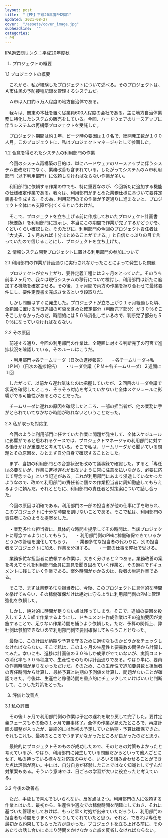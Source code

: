 ```yaml
---
layout: post
title:  "【PM】平成20年度PM2問1"
updated: 2021-08-27
cover:  "/assets/cover_image.jpg"
subheadline:  ""
categories: 
- PM
---
```


[IPA過去問リンク：平成20年度秋](https://www.jitec.ipa.go.jp/1_04hanni_sukiru/mondai_kaitou_2008h20.html#20aki)

1. プロジェクトの概要

1.1 プロジェクトの概要

　これから、私が経験したプロジェクトについて述べる。そのプロジェクトは、Ａ市住民の予防接種記録を管理するシステムだ。

　Ａ市は人口約５万人程度の地方自治体である。

　我々は、関東の本社を置く従業員600人程度の会社である。主に地方自治体業務に特化したシステムの販売をしている。今回、ハードウェアのリースアップに伴うシステムの再構築プロジェクトを受託した。

　プロジェクト期間は約１年、ピーク時の要因は１０名で、総開発工数が１００人月。このプロジェクトに、私はプロジェクトマネージャとして参画した。

1.2 合意を得られたシステムの利用部門の作業

　今回のシステム再構築の目的は、単にハードウェアのリースアップに伴うシステム更改だけでなく、業務改善も含まれている。したがってシステムのＡ市利用部門（以下利用部門）に依頼しなければならない作業が多い。

　利用部門に依頼する作業の中でも、特に重要なのが、今回新たに追加する機能の仕様確定作業である。我々は、利用部門がまとめた業務仕様に基づいて要件定義書を作成する。その為、利用部門のその作業が予定通りに進まないと、プロジェクト全体にも支障が出てくるというわけだ。

　そこで、プロジェクトを立ち上げる前に作成しておいたプロジェクト計画書（概要版）を利用部門に提示し、本当にこの期間で作業が完了するかどうかを、くどいくらい確認した。そのたびに、利用部門の今回のプロジェクト責任者は「大丈夫、２ヶ月あれば十分まとめることができる。」と自信たっぷりの目で言っていたので信じることにし、プロジェクトを立ち上げた。

2. 情報システム開発プロジェクトに置ける利用部門の参加について

2.1 利用部門の作業が計画通りに実行されなかったことによって発生した問題

　プロジェクトが立ち上がり、要件定義工程には３ヶ月をとっていた。そのうち前半２ヶ月で、我々は現行システムの移行について検討し、利用部門は新たに追加する機能を確定させる。その後、１ヶ月間で両方の作業を擦り合わせて最終要件にし、要件定義書を完成させるという段取りだ。

　しかし問題はすぐに発生した。プロジェクトが立ち上がり１ヶ月経過した頃、全範囲に置ける昨日追加の可否を含めた確定部分（判断完了部分）が３０％そこそこしかなかったのだ。時間的には５０％消化しているので、判断完了部分も５０％になっていなければならない。

2.2 その原因

　前述する通り、今回の利用部門の作業は、全範囲に対する判断完了の可否で進捗状況を確認している。そのルールはこうだ。

　・利用部門→各チームリーダ（日次の進捗報告）
　・各チームリーダ→私（ＰＭ）（日次の進捗報告）
　・リーダ会議（ＰＭ＋各チームリーダ）２週間に１回

　したがって、以前から遅れ気味なのは把握していたが、２回目のリーダ会議で状況を確認したところ、そろそろ対応を考えていかないと全体スケジュールに影響がでる可能性があるとのことだった。

　チームリーダに遅れの原因を確認したところ、一部の担当者が、他の業務に手がとられていてなかなか時間が取れないということだった。

2.3 私が取った対応策

　今回のように利用部門に任せていた作業に問題が発生して、全体スケジュールに影響がでると思われるケースでは、プロジェクトマネージャの利用部門に対する働きかけが重要だと考えている。そこで私は、リームリーダから聞いている問題とその原因を、ひとまず自分自身で確認することとした。

　まず、当初の利用部門との合意状況を改めて議事録で確認した。すると「専任は必要ないが、作業に進捗遅れが出ないように常に注意を払いながら、必要に応じて専念する」という記述がある。これが利用部門にあまり浸透していなかったようなので、改めて利用部門の責任者に個々の作業担当者に周知徹底してもらえるように頼んだ。それとともに、利用部門の責任者と対策案について話し合った。

　今回の原因は明確である。利用部門の一部の担当者が他の仕事に手を取られ、このプロジェクトに十分な時間を割けないことである。そこで私は、利用部門の責任者に次のような提案をした。

　・業務多忙な担当者に、具体的な時間を提示してその時間は、当該プロジェクトに専念するようにしてもらう。
　・利用部門側のPMに稼働確保できているかどうかの管理を強化してもらう。
　・業務多忙な担当者の代わりに、別の担当者をプロジェクトに加え、作業を分担する。
　・一部の仕事を弊社で受ける。

　業務多忙な担当者に依頼する作業は、大きく分けると２つある。業務改善の案を考えてそれを利用部門全員に意見を聞き固めていく作業と、その過程でドキュメントに残していく作業である。案外時間がかかるのは、後者の単純作業である。

　そこで、まずは業務多忙な担当者に、今後、このプロジェクトに具体的な時間を挙げてもらい、その稼働確保だけは絶対に守るように利用部門側のPMに管理強化を依頼した。

　しかし、絶対的に時間が足りない点は残ってしまう。そこで、追加の要因を投入して２人１組で作業するようにし、ドキュメント作成作業はその追加要因が実施することで、足りない作業時間を補うよう依頼した。ただ、予算の関係上、弊社側は参加できないので利用部門側で要因確保してもらうこととなった。

　最後に、この計画が納期や予算を守るために適切なものかどうかをチェックしなければならない。そこで私は、この１ヶ月の生産性と要員数の関係から計算してみた。幸いにも、進捗は計画値の３０％しか成果がでていないが、実質コストの消化率も３０％程度で、生産性そのものは計画通りである。やはり単に、要員の作業時間が足りなかっただけだ。そのため、この生産性で追加要員数と担当者の専任時間から計算し、最終予算と納期の予測値を計算し、問題がないことが確認できた。今後は、生産性と稼働時間を重点的にチェックしていけばいいと判断して、こうした対策をとった。

3. 評価と改善点

3.1 私の評価

　その後１ヶ月で利用部門側の作業は予定の遅れを取り戻して完了した。要件定義フェーズもその後の１ヶ月で無事終了。全体の作業が見えたところで、再度計画の調整が入ったが、最終的には当初の予定していた納期・予算は確保できた。それもこれも、最初のところでつまずかなかったところが良かったのだと思う。

　最終的にプロジェクトそのものが成功したので、そのときの対策もよかったと考えているが、やはり、利用部門に発生している問題だからといって他人ごとにせず、私の持っている様々な対応策の中から、いろいろ組み合わせることができた点は評価が高い。中には、自分自身が経験したことではなく知識として学んだ対策案もある。そういう意味では、日ごろの学習が大いに役立ったと考えている。

3.2 今後の改善点

　ただ、手放しで喜んでもいられない。反省点は２つ。利用部門の人に依頼する作業とはいえ、最初から、生産性や週次での稼働時間を明確にしておき、それに基づいた管理をしておけば、もっと早く対処が出来ていただろうし、利用部門の担当者も時間をうまくやりくりしてくれていたと思う。それと、できれば専任を最初から約束してもらった方が良かった。プロジェクトを立ち上げる前に、そのあたりの話し合いにあまり時間をかけなかった点を反省しなければならない。
